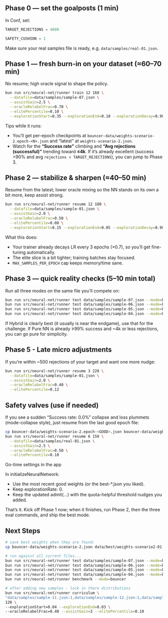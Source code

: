 ## Phase 0 — set the goalposts (1 min)

In Conf, set:

```ts
TARGET_REJECTIONS = 4000

SAFETY_CUSHION = 1
```

Make sure your real samples file is ready, e.g. `data/samples/real-01.json`.

## Phase 1 — fresh burn-in on your dataset (≈60–70 min)

No resume; high oracle signal to shape the policy.

```bash
bun run src/neural-net/runner train 12 160 \
  --datafile=data/samples/sample-07.json \
  --assistGain=2.5 \
  --oracleRelabelFrac=0.70 \
  --elitePercentile=0.10 \
  --explorationStart=0.35 --explorationEnd=0.10 --explorationDecay=0.90
```

Tips while it runs:

- You’ll get per-epoch checkpoints at `bouncer-data/weights-scenario-2.epoch-<N>.json` and “latest” at `weights-scenario-2.json`.
- Watch for the **“Success rate”** climbing and **“Avg rejections (successful)”** trending toward **≤4k**. If it’s already excellent (success >90% and avg `rejections < TARGET_REJECTIONS`), you can jump to Phase 3.

## Phase 2 — stabilize & sharpen (≈40–50 min)

Resume from the latest; lower oracle mixing so the NN stands on its own a bit more, keep assist strong.

```bash
bun run src/neural-net/runner resume 12 180 \
  --datafile=data/samples/sample-01.json \
  --assistGain=2.0 \
  --oracleRelabelFrac=0.50 \
  --elitePercentile=0.08 \
  --explorationStart=0.15 --explorationEnd=0.05 --explorationDecay=0.90
```

What this does:

- Your trainer already decays LR every 3 epochs (×0.7), so you’ll get fine-tuning automatically.
- The elite slice is a bit tighter; training batches stay focused.
- `MAX_SAMPLES_PER_EPOCH` cap keeps memory/time sane.

## Phase 3 — quick reality checks (5–10 min total)

Run all three modes on the same file you’ll compete on:

```bash
bun run src/neural-net/runner test data/samples/sample-07.json --mode=bouncer
bun run src/neural-net/runner test data/samples/sample-06.json --mode=bouncer
bun run src/neural-net/runner test data/samples/sample-05.json --mode=bouncer
bun run src/neural-net/runner test data/samples/sample-04.json --mode=bouncer
```

If Hybrid is clearly best (it usually is near the endgame), use that for the challenge. If Pure NN is already ≥99% success and ~4k or less rejections, you can go pure for simplicity.

## Phase 5 - Late micro adjustments

If you’re within ~500 rejections of your target and want one more nudge:

```bash
bun run src/neural-net/runner resume 3 220 \
  --datafile=data/samples/sample-01.json \
  --assistGain=2.0 \
  --oracleRelabelFrac=0.40 \
  --elitePercentile=0.12
```

## Safety valves (use if needed)

If you see a sudden “Success rate: 0.0%” collapse and loss plummets (mode-collapse style), just resume from the last good epoch file:

```bash
cp bouncer-data/weights-scenario-2.epoch-<GOOD>.json bouncer-data/weights-scenario-2.json
bun run src/neural-net/runner resume 6 150 \
  --datafile=data/samples/real-01.json \
  --assistGain=2.5 \
  --oracleRelabelFrac=0.50 \
  --elitePercentile=0.10
```

Go-time settings in the app

In initializeNeuralNetwork:

- Use the most recent good weights (or the best-\*.json you liked).
- Keep explorationRate: 0.
- Keep the updated admit(...) with the quota-helpful threshold nudges you added.

That’s it. Kick off Phase 1 now; when it finishes, run Phase 2, then the three eval commands, and ship the best mode.

## Next Steps

```bash
# save best weights when they are found:
cp bouncer-data/weights-scenario-2.json data/best/weights-scenario2-01.json

# run against all current files...
bun run src/neural-net/runner test data/samples/sample-07.json --mode=bouncer
bun run src/neural-net/runner test data/samples/sample-06.json --mode=bouncer
bun run src/neural-net/runner test data/samples/sample-05.json --mode=bouncer
bun run src/neural-net/runner test data/samples/sample-04.json --mode=bouncer
bun run src/neural-net/runner benchmark --mode=bouncer

# after adding new samples - lock in there distributions
bun run src/neural-net/runner curriculum \
"data/samples/sample-11.json:1,data/samples/sample-12.json:1,data/samples/sample-13.json:1,data/samples/sample-14.json:1,data/samples/sample-15.json:1,data/samples/sample-16.json:1" \
120 \
--explorationStart=0.04 --explorationEnd=0.03 \
--oracleRelabelFrac=0.40 --assistGain=3 --elitePercentile=0.10

```
